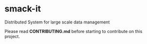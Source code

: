# smack-it
Distributed System for large scale data management

Please read **CONTRIBUTING.md** before starting to contribute on this project.
